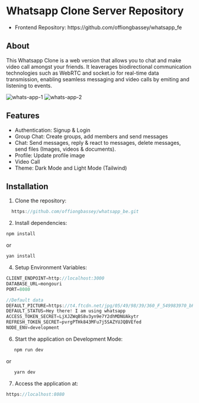 <h1>Whatsapp Clone Server Repository</h1>
<ul>
  <li>Frontend Repository: https://github.com/offiongbassey/whatsapp_fe</li>
</ul>

<h2>About</h2>
<p>This Whatsapp Clone is a web version that allows you to chat and make video call amongst your friends. It leaverages biodirectional communication technologies such as WebRTC and socket.io for real-time data transmission, enabling seamless messaging and video calls by emiting and listening to events.</p>

<img src="https://res.cloudinary.com/dfhabqprq/image/upload/v1727498046/what-1_pjs3qh.png" alt="whats-app-1" />
<img src="https://res.cloudinary.com/dfhabqprq/image/upload/v1727498418/what-2_2_cvuxbv.png" alt="whats-app-2" />

<h2>Features</h2>
<ul>
  <li>Authentication: Signup & Login</li>
  <li>Group Chat: Create groups, add members and send messages</li>
  <li>Chat: Send messages, reply & react to messages, delete messages, send files (Images, videos & documents).</li>
  <li>Profile: Update profile image</li>
  <li>Video Call</li>
  <li>Theme: Dark Mode and Light Mode (Tailwind)</li>
</ul>

<h2>Installation</h2>

1. Clone the repository:
```js
  https://github.com/offiongbassey/whatsapp_be.git
```

2. Install dependencies:
```js
npm install
```
or 
```js
yan install
```

4. Setup Environment Variables:
```js
CLIENT_ENDPOINT=http://localhost:3000
DATABASE_URL=mongouri
PORT=8080

//Default data
DEFAULT_PICTURE=https://t4.ftcdn.net/jpg/05/49/98/39/360_F_549983970_bRCkYfk0P6PP5fKbMhZMIb07mCJ6esXL.jpg
DEFAULT_STATUS=Hey there! I am using whatsapp
ACCESS_TOKEN_SECRET=LjXJZWqBS8v3yn9e7Y2dhMDNUAkytr
REFRESH_TOKEN_SECRET=pvrgPTHk843MFu7j5SAZYUJQBVEfed
NODE_ENV=development
```

6. Start the application on Development Mode:
```js
   npm run dev
```
   or
```js
   yarn dev
```

7. Access the application at:
```js
https://localhost:8080
```


